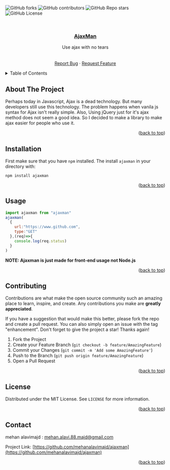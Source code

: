<div id="top"></div>


<!-- PROJECT SHIELDS -->
![GitHub forks](https://img.shields.io/github/forks/mehanalavimajd/ajaxman?logo=ajaxman&style=for-the-badge)
![GitHub contributors](https://img.shields.io/github/contributors/mehanalavimajd/ajaxman?style=for-the-badge)
![GitHub Repo stars](https://img.shields.io/github/stars/mehanalavimajd/ajaxman?color=yellow&style=for-the-badge)
![GitHub License](https://img.shields.io/github/license/mehanalavimajd/ajaxman?style=for-the-badge)

<!-- PROJECT LOGO -->
<br />
<div align="center">
  <a href="https://github.com/mehanalavimajd/ajaxman">
      <h3 align="center">AjaxMan</h3>
  </a>

  <p align="center">
    Use ajax with no tears
    <br />
    <br />
    <br />
    <a href="https://github.com/mehanalavimajd/ajaxman/issues">Report Bug</a>
    ·
    <a href="https://github.com/mehanalavimajd/ajaxman/issues">Request Feature</a>
  </p>
</div>

<!-- TABLE OF CONTENTS -->
<details>
  <summary>Table of Contents</summary>
  <ol>
    <li>
      <a href="#about-the-project">About The Project</a>
    </li>
    <li><a href="#installation">Installation</a></li></li>
    <li><a href="#usage">Usage</a></li>
    <li><a href="#contributing">Contributing</a></li>
    <li><a href="#license">License</a></li>
    <li><a href="#contact">Contact</a></li>
  </ol>
</details>

<!-- ABOUT THE PROJECT -->
## About The Project
Perhaps today in Javascript, Ajax is a dead technology. But many developers still use this technology. The problem happens when vanila js syntax for Ajax isn't really simple. Also, Using jQuery just for it's ajax method does not seem a good idea. So I decided to make a library to make ajax easier for people who use it.

<p align="right">(<a href="#top">back to top</a>)</p>

## Installation
First make sure that you have `npm` installed. The install `ajaxman` in your directory with:
```
npm install ajaxman
```

<p align="right">(<a href="#top">back to top</a>)</p>

## Usage
```js
import ajaxman from "ajaxman"
ajaxman(
  {
    url:"https://www.github.com",
    type:"GET"
  },(req)=>{
    console.log(req.status)
  }
)
```
**NOTE: Ajaxman is just made for front-end usage not Node.js**

<p align="right">(<a href="#top">back to top</a>)</p>

<!-- CONTRIBUTING -->
## Contributing

Contributions are what make the open source community such an amazing place to learn, inspire, and create. Any contributions you make are **greatly appreciated**.

If you have a suggestion that would make this better, please fork the repo and create a pull request. You can also simply open an issue with the tag "enhancement".
Don't forget to give the project a star! Thanks again!

1. Fork the Project
2. Create your Feature Branch (`git checkout -b feature/AmazingFeature`)
3. Commit your Changes (`git commit -m 'Add some AmazingFeature'`)
4. Push to the Branch (`git push origin feature/AmazingFeature`)
5. Open a Pull Request

<p align="right">(<a href="#top">back to top</a>)</p>

<!-- LICENSE -->
## License

Distributed under the MIT License. See `LICENSE` for more information.

<p align="right">(<a href="#top">back to top</a>)</p>

## Contact
mehan alavimajd : mehan.alavi.88.majd@gmail.com

Project Link: [https://github.com/mehanalavimajd/ajaxman](https://github.com/mehanalavimajd/ajaxman)

<p align="right">(<a href="#top">back to top</a>)</p>


